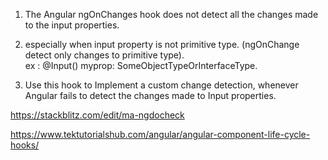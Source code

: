 1. The Angular ngOnChanges hook does not detect all the changes made to the input properties.  
2. especially when input property is not primitive type. (ngOnChange detect only changes to primitive type).   
    ex : @Input() myprop: SomeObjectTypeOrInterfaceType.   

3. Use this hook to Implement a custom change detection, whenever Angular fails to detect the changes made to Input properties.  


https://stackblitz.com/edit/ma-ngdocheck


https://www.tektutorialshub.com/angular/angular-component-life-cycle-hooks/

